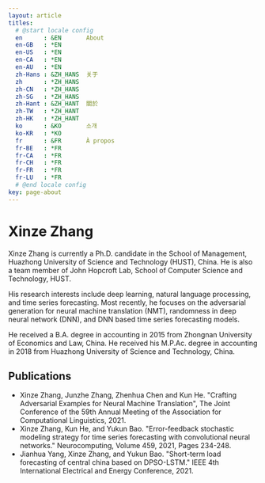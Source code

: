 ```yaml
---
layout: article
titles:
  # @start locale config
  en      : &EN       About
  en-GB   : *EN
  en-US   : *EN
  en-CA   : *EN
  en-AU   : *EN
  zh-Hans : &ZH_HANS  关于
  zh      : *ZH_HANS
  zh-CN   : *ZH_HANS
  zh-SG   : *ZH_HANS
  zh-Hant : &ZH_HANT  關於
  zh-TW   : *ZH_HANT
  zh-HK   : *ZH_HANT
  ko      : &KO       소개
  ko-KR   : *KO
  fr      : &FR       À propos
  fr-BE   : *FR
  fr-CA   : *FR
  fr-CH   : *FR
  fr-FR   : *FR
  fr-LU   : *FR
  # @end locale config
key: page-about
---
```

# Xinze Zhang

Xinze Zhang is currently a Ph.D. candidate in the School of Management, Huazhong University of Science and Technology (HUST), China. He is also a team member of John Hopcroft Lab, School of Computer Science and Technology, HUST.

His research interests include deep learning, natural language processing, and time series forecasting. Most recently, he focuses on the adversarial generation for neural machine translation (NMT), randomness in deep neural network (DNN), and DNN based time series forecasting models.

He received a B.A. degree in accounting in 2015 from Zhongnan University of Economics and Law, China. He received his M.P.Ac. degree in accounting in 2018 from Huazhong University of Science and Technology, China.

## Publications

- Xinze Zhang, Junzhe Zhang, Zhenhua Chen and Kun He. "Crafting Adversarial Examples for Neural Machine Translation", The Joint Conference of the 59th Annual Meeting of the Association for Computational Linguistics, 2021.
- Xinze Zhang, Kun He, and Yukun Bao. "Error-feedback stochastic modeling strategy for time series forecasting with convolutional neural networks." Neurocomputing, Volume 459, 2021, Pages 234-248.
- Jianhua Yang, Xinze Zhang, and Yukun Bao. "Short-term load forecasting of central china based on DPSO-LSTM." IEEE 4th International Electrical and Energy Conference, 2021.
